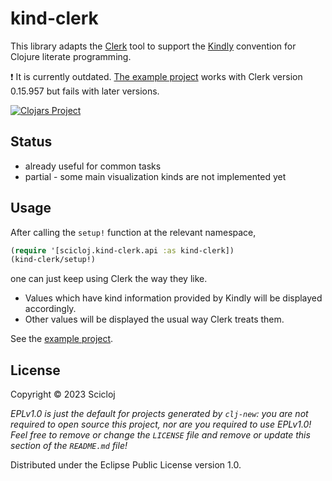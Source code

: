 # kind-clerk

This library adapts the [Clerk](https://clerk.vision/) tool to support the [Kindly](https://scicloj.github.io/kindly/) convention for Clojure literate programming.

❗ It is currently outdated. [The example project](https://github.com/scicloj/kind-clerk/tree/main/examples/example-project) works with Clerk version 0.15.957 but fails with later versions.

[![Clojars Project](https://img.shields.io/clojars/v/org.scicloj/kind-clerk.svg)](https://clojars.org/org.scicloj/kind-clerk)

## Status
* already useful for common tasks
* partial - some main visualization kinds are not implemented yet

## Usage

After calling the `setup!` function at the relevant namespace,
```clj
(require '[scicloj.kind-clerk.api :as kind-clerk])
(kind-clerk/setup!)
```
one can just keep using Clerk the way they like.

* Values which have kind information provided by Kindly will be displayed accordingly. 
* Other values will be displayed the usual way Clerk treats them.

See the [example project](./examples/example-project).

## License

Copyright © 2023 Scicloj

_EPLv1.0 is just the default for projects generated by `clj-new`: you are not_
_required to open source this project, nor are you required to use EPLv1.0!_
_Feel free to remove or change the `LICENSE` file and remove or update this_
_section of the `README.md` file!_

Distributed under the Eclipse Public License version 1.0.
